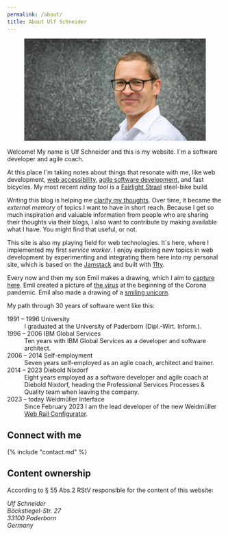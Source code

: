 ```yaml
---
permalink: /about/
title: About Ulf Schneider
---
```


<figure class="max-w-prose">
<img src="/img/ulf/ulf-16x9.jpg" alt="Portrait of Ulf Schneider">
</figure>

Welcome! My name is Ulf Schneider and this is my website. I´m a software developer and agile coach.

At this place I´m taking notes about things that resonate with me, like web development, [web accessibility](/2020-08-21-my-approach-to-accessibility/), [agile software development](/blog/agile/), and fast bicycles. My most recent _riding tool_ is a [Fairlight Strael](/2024-09-14-strael-morph/) steel-bike build.

Writing this blog is helping me [clarify my thoughts](/2023-05-18-blogging/). Over time, it became the _external memory_ of topics I want to have in short reach. Because I get so much inspiration and valuable information from people who are sharing their thoughts via their blogs, I also want to contribute by making available what I have. You might find that useful, or not.

This site is also my playing field for web technologies. It´s here, where I implemented my first _service worker_. I enjoy exploring new topics in web development by experimenting and integrating them here into my personal site, which is based on the [Jamstack](/2022-09-28-jamstack-in-20-minutes/) and built with [11ty](https://11ty.dev).

Every now and then my son Emil makes a drawing, which I aim to [capture here](/images/emil-drawing/). Emil created a picture of [the virus](/2020-03-18-emil-pictured-the-coronavirus/) at the beginning of the Corona pandemic. Emil also made a drawing of a [smiling unicorn](/2021-10-22-a-smiling-unicorn-with-a-kite/).

My path through 30 years of software went like this:

<dl class="line-list marker">
  <dt>1991 – 1996 University</dt>
  <dd>I graduated at the University of Paderborn (Dipl.-Wirt. Inform.).</dd>
  <dt>1996 – 2006 IBM Global Services</dt>
  <dd>Ten years with IBM Global Services as a developer and software architect.</dd>
  <dt>2006 – 2014 Self-employment</dt>
  <dd>Seven years self-employed as an agile coach, architect and trainer.</dd>
  <dt>2014 – 2023 Diebold Nixdorf</dt>
  <dd>Eight years employed as a software developer and agile coach at Diebold Nixdorf, heading the Professional Services Processes & Quality team when leaving the company.</dd>
  <dt>2023 – today Weidmüller Interface</dt>
  <dd>Since February 2023 I am the lead developer of the new Weidmüller <a href="https://configurator.weidmueller.com">Web Rail Configurator</a>.</dd>
</dl>

## Connect with me

{% include "contact.md" %}

## Content ownership

According to § 55 Abs.2 RStV responsible for the content of this website:

<address>
  Ulf Schneider<br>
  Böckstiegel-Str. 27<br>
  33100 Paderborn<br>
  Germany<br>
</address>
